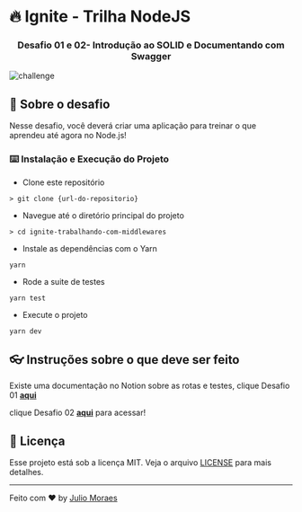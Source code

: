 # 🔥 Ignite - Trilha NodeJS

<h3 align="center">
  Desafio 01 e 02- Introdução ao SOLID e Documentando com Swagger
</h3>
<img src="public/challenge.jpg" alt="challenge" />

## :rocket: Sobre o desafio

Nesse desafio, você deverá criar uma aplicação para treinar o que aprendeu até agora no Node.js!

### :keyboard: Instalação e Execução do Projeto

- Clone este repositório

```
> git clone {url-do-repositorio}
```

- Navegue até o diretório principal do projeto

```
> cd ignite-trabalhando-com-middlewares
```

- Instale as dependências com o Yarn

```
yarn
```

- Rode a suite de testes

```
yarn test
```

- Execute o projeto

```
yarn dev
```

## :eyeglasses: Instruções sobre o que deve ser feito

Existe uma documentação no Notion sobre as rotas e testes,
clique Desafio 01 **[aqui](https://www.notion.so/Desafio-01-Introdu-o-ao-SOLID-3b9be286fac0482ca3b275473ddd2d72#b309640a3f3b410e9a80c467af90e4b5)** 

clique Desafio 02 **[aqui](https://www.notion.so/Desafio-02-Documentando-com-Swagger-8ce869ea608743e292851bd951f3239f)** para acessar!



## :memo: Licença

Esse projeto está sob a licença MIT. Veja o arquivo [LICENSE](https://github.com/git/git-scm.com/blob/master/MIT-LICENSE.txt) para mais detalhes.

---

Feito com ♥ by [Julio Moraes](https://www.linkedin.com/in/j%C3%BAlio-c%C3%A9sar-ambos-moraes-2685381ba/)